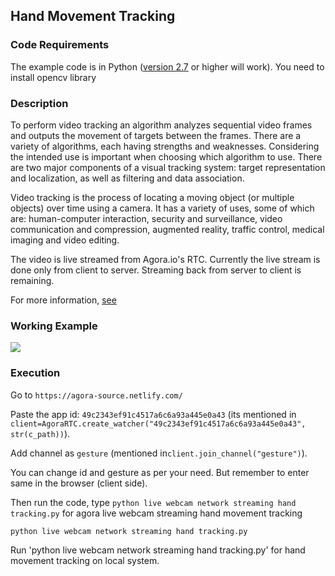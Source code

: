 ## Hand Movement Tracking

### Code Requirements
The example code is in Python ([version 2.7](https://www.python.org/download/releases/2.7/) or higher will work). 
You need to install opencv library


### Description

To perform video tracking an algorithm analyzes sequential video frames and outputs the movement of targets between the frames. There are a variety of algorithms, each having strengths and weaknesses. Considering the intended use is important when choosing which algorithm to use. There are two major components of a visual tracking system: target representation and localization, as well as filtering and data association.

Video tracking is the process of locating a moving object (or multiple objects) over time using a camera. It has a variety of uses, some of which are: human-computer interaction, security and surveillance, video communication and compression, augmented reality, traffic control, medical imaging and video editing.

The video is live streamed from Agora.io's RTC. Currently the live stream is done only from client to server. Streaming back from server to client is remaining.

For more information, [see](http://opencv-python-tutroals.readthedocs.io/en/latest/)

### Working Example

<img src="Hand tracking agora streaming.flv">



### Execution
Go to `https://agora-source.netlify.com/` 

Paste the app id: `49c2343ef91c4517a6c6a93a445e0a43` (its mentioned in `client=AgoraRTC.create_watcher("49c2343ef91c4517a6c6a93a445e0a43", str(c_path))`). 

Add channel as `gesture` (mentioned in`client.join_channel("gesture")`). 

You can change id and gesture as per your need. But remember to enter same in the browser (client side).


Then run the code, type `python live webcam network streaming hand tracking.py` for agora live webcam streaming hand movement tracking 

```
python live webcam network streaming hand tracking.py
```

Run 'python live webcam network streaming hand tracking.py' for hand movement tracking on local system.
